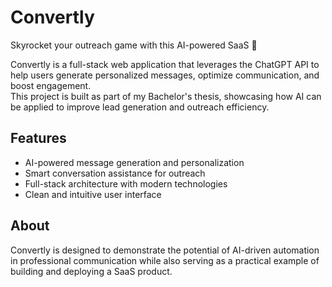 # Convertly

Skyrocket your outreach game with this AI-powered SaaS 🚀  

Convertly is a full-stack web application that leverages the ChatGPT API to help users generate personalized messages, optimize communication, and boost engagement.  
This project is built as part of my Bachelor's thesis, showcasing how AI can be applied to improve lead generation and outreach efficiency.  

## Features
- AI-powered message generation and personalization  
- Smart conversation assistance for outreach  
- Full-stack architecture with modern technologies  
- Clean and intuitive user interface  

## About
Convertly is designed to demonstrate the potential of AI-driven automation in professional communication while also serving as a practical example of building and deploying a SaaS product.  
